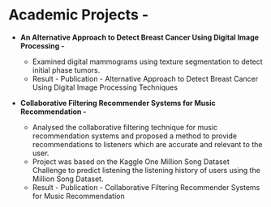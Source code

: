 Academic Projects - 
======

* **An Alternative Approach to Detect Breast Cancer Using Digital Image Processing -**

  * Examined digital mammograms using texture segmentation to detect initial phase tumors.
  * Result - Publication - Alternative Approach to Detect Breast Cancer Using Digital Image Processing Techniques
  
* **Collaborative Filtering Recommender Systems for Music Recommendation -**

  * Analysed the collaborative filtering technique for music recommendation systems and proposed a method to provide recommendations to listeners which are accurate and relevant to the user.
  * Project was based on the Kaggle One Million Song Dataset Challenge to predict listening the listening history of users using the Million Song Dataset.
  * Result - Publication - Collaborative Filtering Recommender Systems for Music Recommendation
